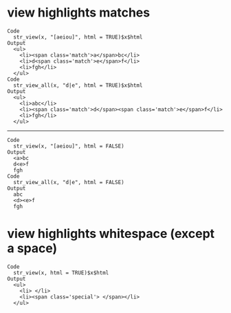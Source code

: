 # view highlights matches

    Code
      str_view(x, "[aeiou]", html = TRUE)$x$html
    Output
      <ul>
        <li><span class='match'>a</span>bc</li>
        <li>d<span class='match'>e</span>f</li>
        <li>fgh</li>
      </ul>
    Code
      str_view_all(x, "d|e", html = TRUE)$x$html
    Output
      <ul>
        <li>abc</li>
        <li><span class='match'>d</span><span class='match'>e</span>f</li>
        <li>fgh</li>
      </ul>

---

    Code
      str_view(x, "[aeiou]", html = FALSE)
    Output
      <a>bc
      d<e>f
      fgh
    Code
      str_view_all(x, "d|e", html = FALSE)
    Output
      abc
      <d><e>f
      fgh

# view highlights whitespace (except a space)

    Code
      str_view(x, html = TRUE)$x$html
    Output
      <ul>
        <li> </li>
        <li><span class='special'> </span></li>
      </ul>

